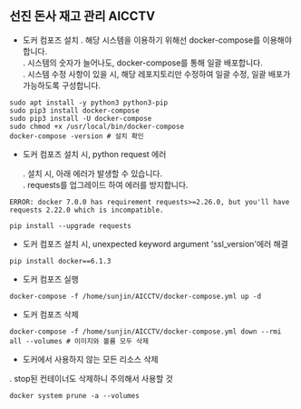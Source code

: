 ## 선진 돈사 재고 관리 AICCTV

- 도커 컴포즈 설치
. 해당 시스템을 이용하기 위해선 docker-compose를 이용해야 합니다. <br>
. 시스템의 숫자가 늘어나도, docker-compose를 통해 일괄 배포합니다. <br>
. 시스템 수정 사항이 있을 시, 해당 레포지토리만 수정하여 일괄 수정, 일괄 배포가 가능하도록 구성합니다. <br>

```
sudo apt install -y python3 python3-pip
sudo pip3 install docker-compose
sudo pip3 install -U docker-compose
sudo chmod +x /usr/local/bin/docker-compose
docker-compose -version # 설치 확인
```

- 도커 컴포즈 설치 시, python request 에러

    . 설치 시, 아래 에러가 발생할 수 있습니다. <br>
    . requests를 업그레이드 하여 에러를 방지합니다. <br>
    
```
ERROR: docker 7.0.0 has requirement requests>=2.26.0, but you'll have requests 2.22.0 which is incompatible.
```


```
pip install --upgrade requests
```

- 도커 컴포즈 설치 시, unexpected keyword argument 'ssl_version'에러 해결

```
pip install docker==6.1.3
```

- 도커 컴포즈 실행

```
docker-compose -f /home/sunjin/AICCTV/docker-compose.yml up -d
```

- 도커 컴포즈 삭제

```
docker-compose -f /home/sunjin/AICCTV/docker-compose.yml down --rmi all --volumes # 이미지와 볼륨 모두 삭제
```

- 도커에서 사용하지 않는 모든 리소스 삭제

. stop된 컨테이너도 삭제하니 주의해서 사용할 것 <br>

```
docker system prune -a --volumes
```